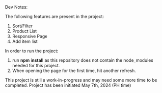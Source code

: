 Dev Notes:

The following features are present in the project:
1. Sort/Filter
2. Product List
3. Responsive Page
4. Add item list

In order to run the project:
1. run **npm install** as this repository does not contain the node_modules needed for this project.
2. When opening the page for the first time, hit another refresh.

This project is still a work-in-progress and may need some more time to be completed.
Project has been initiated May 7th, 2024 (PH time)
